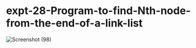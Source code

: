 # expt-28-Program-to-find-Nth-node-from-the-end-of-a-link-list
![Screenshot (98)](https://github.com/DikshaMeena03/expt-28-Program-to-find-Nth-node-from-the-end-of-a-link-list/assets/148327414/cef62001-0dc6-4b81-b76f-803a27c908ef)
